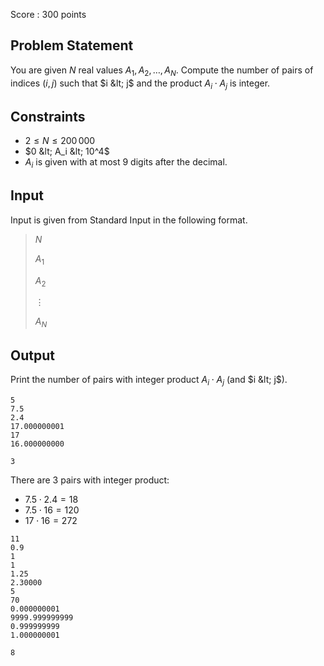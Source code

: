 Score : $300$ points

## Problem Statement

You are given $N$ real values $A_1, A_2, \ldots, A_N$.
Compute the number of pairs of indices $(i, j)$
    such that $i &lt; j$ and the product $A_i \cdot A_j$ is integer.

## Constraints

- $2 \leq N \leq 200\,000$
- $0 &lt; A_i &lt; 10^4$
- $A_i$ is given with at most 9 digits after the decimal.

## Input

Input is given from Standard Input in the following format.

> $N$
> 
> $A_1$
> 
> $A_2$
> 
> $\vdots$
> 
> $A_N$

## Output

Print the number of pairs with integer product $A_i \cdot A_j$ (and $i &lt; j$).

```input1
5
7.5
2.4
17.000000001
17
16.000000000
```

```output1
3
```

There are 3 pairs with integer product:

- $7.5 \cdot 2.4 = 18$
- $7.5 \cdot 16 = 120$
- $17 \cdot 16 = 272$

```input2
11
0.9
1
1
1.25
2.30000
5
70
0.000000001
9999.999999999
0.999999999
1.000000001
```

```output2
8
```